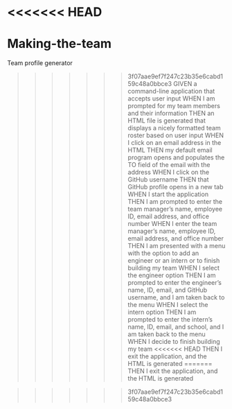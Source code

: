 <<<<<<< HEAD
=======
# Making-the-team
Team profile generator

>>>>>>> 3f07aae9ef7f247c23b35e6cabd159c48a0bbce3
GIVEN a command-line application that accepts user input
WHEN I am prompted for my team members and their information
THEN an HTML file is generated that displays a nicely formatted team roster based on user input
WHEN I click on an email address in the HTML
THEN my default email program opens and populates the TO field of the email with the address
WHEN I click on the GitHub username
THEN that GitHub profile opens in a new tab
WHEN I start the application
THEN I am prompted to enter the team manager’s name, employee ID, email address, and office number
WHEN I enter the team manager’s name, employee ID, email address, and office number
THEN I am presented with a menu with the option to add an engineer or an intern or to finish building my team
WHEN I select the engineer option
THEN I am prompted to enter the engineer’s name, ID, email, and GitHub username, and I am taken back to the menu
WHEN I select the intern option
THEN I am prompted to enter the intern’s name, ID, email, and school, and I am taken back to the menu
WHEN I decide to finish building my team
<<<<<<< HEAD
THEN I exit the application, and the HTML is generated
=======
THEN I exit the application, and the HTML is generated

>>>>>>> 3f07aae9ef7f247c23b35e6cabd159c48a0bbce3
